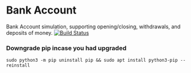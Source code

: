 # Bank Account 
Bank Account simulation, supporting opening/closing, withdrawals, and deposits of money.
[![Build Status](https://travis-ci.org/Janet-Namutebi/bank-account-dayfive.svg?branch=master)](https://travis-ci.org/Janet-Namutebi/bank-account-dayfive)

### Downgrade pip incase you had upgraded

``sudo python3 -m pip uninstall pip && sudo apt install python3-pip --reinstall
``

